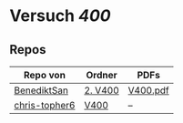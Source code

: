 # Versuch *400*

## Repos

|               Repo von               |                                                   Ordner                                                    |                                                         PDFs                                                          |
|--------------------------------------|-------------------------------------------------------------------------------------------------------------|-----------------------------------------------------------------------------------------------------------------------|
|[BenediktSan](../repo/BenediktSan)    |[2. V400](https://github.com/BenediktSan/AnfaengerPraktikum2020/tree/main/Versuche%20Semester%20IV/2.%20V400)|[V400.pdf](https://github.com/BenediktSan/AnfaengerPraktikum2020/blob/main/Versuche%20Semester%20IV/2.%20V400/V400.pdf)|
|[chris-topher6](../repo/chris-topher6)|[V400](https://github.com/chris-topher6/Anfaenger-Praktikum/tree/master/V400)                                |–                                                                                                                      |

